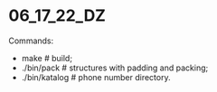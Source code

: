 # 06_17_22_DZ

Commands:
- make  # build;
- ./bin/pack # structures with padding and packing;
- ./bin/katalog # phone number directory.

